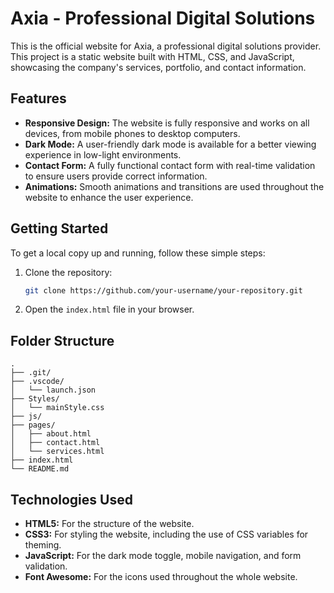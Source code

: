 # Axia - Professional Digital Solutions

This is the official website for Axia, a professional digital solutions provider. This project is a static website built with HTML, CSS, and JavaScript, showcasing the company's services, portfolio, and contact information.

## Features

*   **Responsive Design:** The website is fully responsive and works on all devices, from mobile phones to desktop computers.
*   **Dark Mode:** A user-friendly dark mode is available for a better viewing experience in low-light environments.
*   **Contact Form:** A fully functional contact form with real-time validation to ensure users provide correct information.
*   **Animations:** Smooth animations and transitions are used throughout the website to enhance the user experience.

## Getting Started

To get a local copy up and running, follow these simple steps:

1.  Clone the repository:
    ```sh
    git clone https://github.com/your-username/your-repository.git
    ```
2.  Open the `index.html` file in your browser.

## Folder Structure

```
.
├── .git/
├── .vscode/
│   └── launch.json
├── Styles/
│   └── mainStyle.css
├── js/
├── pages/
│   ├── about.html
│   ├── contact.html
│   └── services.html
├── index.html
└── README.md
```

## Technologies Used

*   **HTML5:** For the structure of the website.
*   **CSS3:** For styling the website, including the use of CSS variables for theming.
*   **JavaScript:** For the dark mode toggle, mobile navigation, and form validation.
*   **Font Awesome:** For the icons used throughout the whole website.
